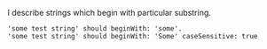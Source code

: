 I describe strings which begin with particular substring.

	'some test string' should beginWith: 'some'.
	'some test string' should beginWith: 'Some' caseSensitive: true